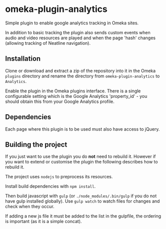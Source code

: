 # omeka-plugin-analytics

Simple plugin to enable google analytics tracking in Omeka sites.

In addition to basic tracking the plugin also sends custom events when audio
and video resources are played and when the page 'hash' changes (allowing
tracking of Neatline navigation).

## Installation

Clone or download and extract a zip of the repository into it in the Omeka 
`plugins` directory and rename the directory from `omeka-plugin-analytics`
 to `Analytics`.

Enable the plugin in the Omeka plugins interface. There is a single
configurable setting which is the Google Analytics 'property_id' - you
should obtain this from your Google Analytics profile.

## Dependencies

Each page where this plugin is to be used must also have access to jQuery.

## Building the project

If you just want to use the plugin you do **not** need to rebuild it. However if
you want to extend or customise the plugin the following describes how to 
rebuild it.

The project uses `nodejs` to preprocess its resources.

Install build dependencies with `npm install`.

Then build javascript with `gulp` (or `./node_modules/.bin/gulp` if you do not
have gulp installed globally). Use `gulp watch` to watch files for changes and 
check when they occur.

If adding a new js file it must be added to the list in the gulpfile, the
ordering is important (as it is a simple concat).